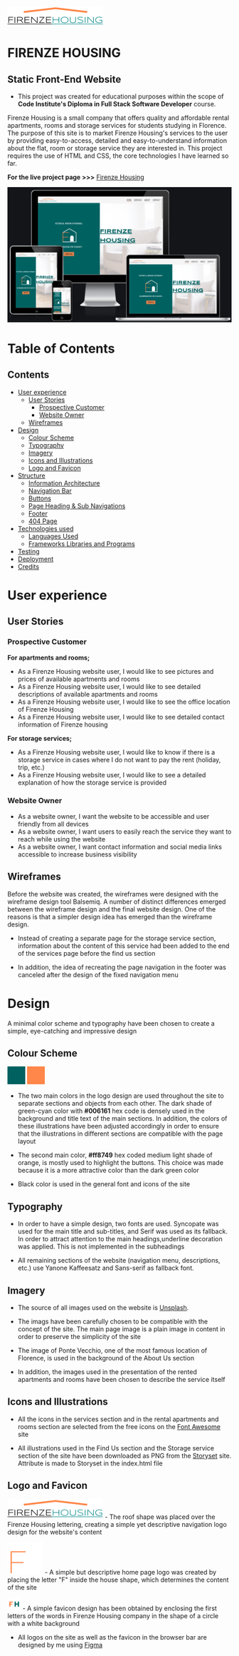 ![Firenze Housing logo](/assets/images/logo.png)



# FIRENZE HOUSING

## Static Front-End Website 

* This project was created for educational purposes within the scope of **Code Institute's Diploma in Full Stack Software Developer** course.

Firenze Housing is a small company that offers quality and affordable rental apartments, rooms and storage services for students studying in Florence. The purpose of this site is to market Firenze Housing's services to the user by providing easy-to-access, detailed and easy-to-understand information about the flat, room or storage service they are interested in. This project requires the use of HTML and CSS, the core technologies I have learned so far.

**For the live project page >>>** [Firenze Housing](https://mika-sims.github.io/firenze-housing/)   
   
![Firenze Housing responsive screen-shot](assets/images/responsive_screen_shots/responsive_main_page.png)       



# Table of Contents 

## Contents
- [User experience](#user-experience)
  * [User Stories](#user-stories)
    + [Prospective Customer](#prospective-customer)
    + [Website Owner](#website-owner)
  * [Wireframes](#wireframes)
- [Design](#design)
  + [Colour Scheme](#colour-scheme)
  + [Typography](#typography)
  + [Imagery](#imagery)
  + [Icons and Illustrations](#icons-illustrations)
  + [Logo and Favicon](#logo-favicon)
- [Structure](#structure)
  + [Information Architecture](#information-architecture)
  + [Navigation Bar](#navigation-bar)
  + [Buttons](#buttons)
  + [Page Heading & Sub Navigations](#page-heading-and-sub-navigations)
  + [Footer](#footer)
  + [404 Page](#404-page)
- [Technologies used](#technologies-used)
  + [Languages Used](#languages-used)
  + [Frameworks Libraries and Programs](#frameworks-libraries-and-programs)
- [Testing](#testing)
- [Deployment](#deployment)
- [Credits](#credits)


# User experience

## User Stories

### Prospective Customer

  **For apartments and rooms;**

 - As a Firenze Housing website user, I would like to see pictures and prices of available apartments and rooms
 - As a Firenze Housing website user, I would like to see detailed descriptions of available apartments and rooms
 - As a Firenze Housing website user, I would like to see the office location of Firenze Housing
 - As a Firenze Housing website user, I would like to see detailed contact information of Firenze housing

 **For storage services;**

 - As a Firenze Housing website user, I would like to know if there is a storage service in cases where I do not want to pay the rent (holiday, trip, etc.)
 - As a Firenze Housing website user, I would like to see a detailed explanation of how the storage service is provided


### Website Owner

- As a website owner, I want the website to be accessible and user friendly from all devices
- As a website owner, I want users to easily reach the service they want to reach while using the website
- As a website owner, I want contact information and social media links accessible to increase business visibility

## Wireframes

Before the website was created, the wireframes were designed with the wireframe design tool Balsemiq. A number of distinct differences emerged between the wireframe design and the final website design. One of the reasons is that a simpler design idea has emerged than the wireframe design. 

- Instead of creating a separate page for the storage service section, information about the content of this service had been added to the end of the services page before the find us section

- In addition, the idea of recreating the page navigation in the footer was canceled after the design of the fixed navigation menu


# Design

A minimal color scheme and typography have been chosen to create a simple, eye-catching and impressive design

## Colour Scheme

![Dark shade of green-cyan](assets/images/colour_scheme/dark_shade_of_green_cyan.png) ![Medium light shade of orange](assets/images/colour_scheme/medium_light_shade_of_orange.png)

- The two main colors in the logo design are used throughout the site to separate sections and objects from each other. The dark shade of green-cyan color with **#006161** hex code is densely used in the background and title text of the main sections. In addition, the colors of these illustrations have been adjusted accordingly in order to ensure that the illustrations in different sections are compatible with the page layout

- The second main color, **#ff8749** hex coded medium light shade of orange, is mostly used to highlight the buttons. This choice was made because it is a more attractive color than the dark green color

- Black color is used in the general font and icons of the site

## Typography

- In order to have a simple design, two fonts are used. Syncopate was used for the main title and sub-titles, and Serif was used as its fallback. In order to attract attention to the main headings,underline decoration was applied. This is not implemented in the subheadings

- All remaining sections of the website (navigation menu, descriptions, etc.) use Yanone Kaffeesatz and Sans-serif as fallback font.

## Imagery

- The source of all images used on the website is [Unsplash](https://link-url-here.org).

- The imags have been carefully chosen to be compatible with the concept of the site. The main page image is a plain image in content in order to preserve the simplicity of the site

- The image of Ponte Vecchio, one of the most famous location of Florence, is used in the background of the About Us section

- In addition, the images used in the presentation of the rented apartments and rooms have been chosen to describe the service itself

## Icons and Illustrations

- All the icons in the services section and in the rental apartments and rooms section are selected from the free icons on the [Font Awesome](https://fontawesome.com/) site

- All illustrations used in the Find Us section and the Storage service section of the site have been downloaded as PNG from the [Storyset](https://storyset.com/) site. Attribute is made to Storyset in the index.html file

## Logo and Favicon

![Firenze Housing logo](/assets/images/logo.png) - The roof shape was placed over the Firenze Housing lettering, creating a simple yet descriptive navigation logo design for the website's content

![Firenze Housing logo](assets/images/hero_img_readme_file.png) - A simple but descriptive home page logo was created by placing the letter "F" inside the house shape, which determines the content of the site

![Firenze Housing favicon](assets/images/favicon.png) - A simple favicon design has been obtained by enclosing the first letters of the words in Firenze Housing company in the shape of a circle with a white background

- All logos on the site as well as the favicon in the browser bar are designed by me using [Figma](https://www.figma.com/)


